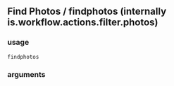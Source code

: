 
## Find Photos / findphotos (internally is.workflow.actions.filter.photos)

### usage
`findphotos `

### arguments

